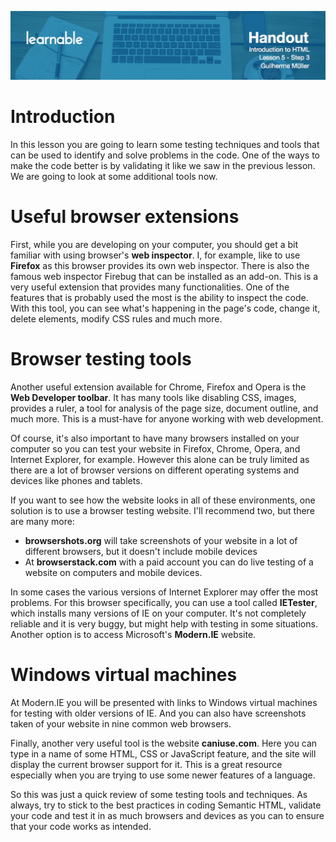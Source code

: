 ![](headers/head5.3.jpg)
# Introduction

In this lesson you are going to learn some testing techniques and tools that can be used to identify and solve problems in the code. One of the ways to make the code better is by validating it like we saw in the previous lesson. We are going to look at some additional tools now.

# Useful browser extensions

First, while you are developing on your computer, you should get a bit familiar with using browser's **web inspector**. I, for example, like to use **Firefox** as this browser provides its own web inspector. There is also the famous web inspector Firebug that can be installed as an add-on. This is a very useful extension that provides many functionalities. One of the features that is probably used the most is the ability to inspect the code. With this tool, you can see what's happening in the page's code, change it, delete elements, modify CSS rules and much more.

# Browser testing tools

Another useful extension available for Chrome, Firefox and Opera is the **Web Developer toolbar**. It has many tools like disabling CSS, images, provides a ruler, a tool for analysis of the page size, document outline, and much more. This is a must-have for anyone working with web development.

Of course, it's also important to have many browsers installed on your computer so you can test your website in Firefox, Chrome, Opera, and Internet Explorer, for example. However this alone can be truly limited as there are a lot of browser versions on different operating systems and devices like phones and tablets.

If you want to see how the website looks in all of these environments, one solution is to use a browser testing website. I'll recommend two, but there are many more:

* **browsershots.org** will take screenshots of your website in a lot of different browsers, but it doesn't include mobile devices
* At **browserstack.com** with a paid account you can do live testing of a website on computers and mobile devices.

In some cases the various versions of Internet Explorer may offer the most problems. For this browser specifically, you can use a tool called **IETester**, which installs many versions of IE on your computer. It's not completely reliable and it is very buggy, but might help with testing in some situations. Another option is to access Microsoft's **Modern.IE** website.

# Windows virtual machines

At Modern.IE you will be presented with links to Windows virtual machines for testing with older versions of IE. And you can also have screenshots taken of your website in nine common web browsers.

Finally, another very useful tool is the website **caniuse.com**. Here you can type in a name of some HTML, CSS or JavaScript feature, and the site will display the current browser support for it. This is a great resource especially when you are trying to use some newer features of a language.

So this was just a quick review of some testing tools and techniques. As always, try to stick to the best practices in coding Semantic HTML, validate your code and test it in as much browsers and devices as you can to ensure that your code works as intended.
